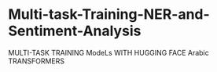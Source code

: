 # Multi-task-Training-NER-and-Sentiment-Analysis
MULTI-TASK TRAINING ModeLs WITH  HUGGING FACE Arabic TRANSFORMERS
